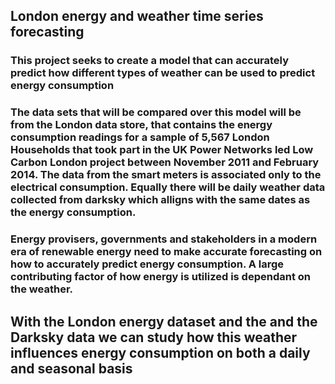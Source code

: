 ## London energy and weather time series forecasting
### This project seeks to create a model that can accurately predict how different types of weather can be used to predict energy consumption

### The data sets that will be compared over this model will be from the London data store, that contains the energy consumption readings for a sample of 5,567 London Households that took part in the UK Power Networks led Low Carbon London project between November 2011 and February 2014. The data from the smart meters is associated only to the electrical consumption. Equally there will be daily weather data collected from darksky which alligns with the same dates as the energy consumption.

### Energy provisers, governments and stakeholders in a modern era of renewable energy need to make accurate forecasting on how to accurately predict energy consumption.  A large contributing factor of how energy is utilized is dependant on the weather.  
##  With the London energy dataset and the and the Darksky data we can study how this weather influences energy consumption on both a daily and seasonal basis
